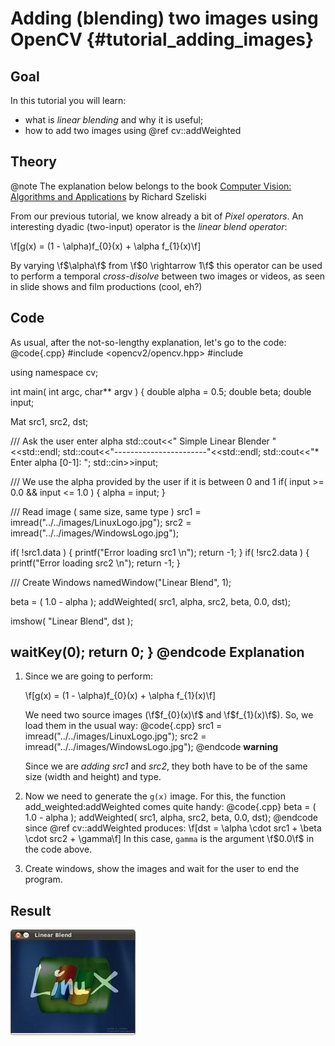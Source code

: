 Adding (blending) two images using OpenCV {#tutorial_adding_images}
=========================================

Goal
----

In this tutorial you will learn:

-   what is *linear blending* and why it is useful;
-   how to add two images using @ref cv::addWeighted

Theory
------

@note
   The explanation below belongs to the book [Computer Vision: Algorithms and
    Applications](http://szeliski.org/Book/) by Richard Szeliski

From our previous tutorial, we know already a bit of *Pixel operators*. An interesting dyadic
(two-input) operator is the *linear blend operator*:

\f[g(x) = (1 - \alpha)f_{0}(x) + \alpha f_{1}(x)\f]

By varying \f$\alpha\f$ from \f$0 \rightarrow 1\f$ this operator can be used to perform a temporal
*cross-disolve* between two images or videos, as seen in slide shows and film productions (cool,
eh?)

Code
----

As usual, after the not-so-lengthy explanation, let's go to the code:
@code{.cpp}
#include <opencv2/opencv.hpp>
#include <iostream>

using namespace cv;

int main( int argc, char** argv )
{
 double alpha = 0.5; double beta; double input;

 Mat src1, src2, dst;

 /// Ask the user enter alpha
 std::cout<<" Simple Linear Blender "<<std::endl;
 std::cout<<"-----------------------"<<std::endl;
 std::cout<<"* Enter alpha [0-1]: ";
 std::cin>>input;

 /// We use the alpha provided by the user if it is between 0 and 1
 if( input >= 0.0 && input <= 1.0 )
   { alpha = input; }

 /// Read image ( same size, same type )
 src1 = imread("../../images/LinuxLogo.jpg");
 src2 = imread("../../images/WindowsLogo.jpg");

 if( !src1.data ) { printf("Error loading src1 \n"); return -1; }
 if( !src2.data ) { printf("Error loading src2 \n"); return -1; }

 /// Create Windows
 namedWindow("Linear Blend", 1);

 beta = ( 1.0 - alpha );
 addWeighted( src1, alpha, src2, beta, 0.0, dst);

 imshow( "Linear Blend", dst );

 waitKey(0);
 return 0;
}
@endcode
Explanation
-----------

1.  Since we are going to perform:

    \f[g(x) = (1 - \alpha)f_{0}(x) + \alpha f_{1}(x)\f]

    We need two source images (\f$f_{0}(x)\f$ and \f$f_{1}(x)\f$). So, we load them in the usual way:
    @code{.cpp}
    src1 = imread("../../images/LinuxLogo.jpg");
    src2 = imread("../../images/WindowsLogo.jpg");
    @endcode
    **warning**

    Since we are *adding* *src1* and *src2*, they both have to be of the same size (width and
    height) and type.

2.  Now we need to generate the `g(x)` image. For this, the function add_weighted:addWeighted  comes quite handy:
    @code{.cpp}
    beta = ( 1.0 - alpha );
    addWeighted( src1, alpha, src2, beta, 0.0, dst);
    @endcode
    since @ref cv::addWeighted  produces:
    \f[dst = \alpha \cdot src1 + \beta \cdot src2 + \gamma\f]
    In this case, `gamma` is the argument \f$0.0\f$ in the code above.

3.  Create windows, show the images and wait for the user to end the program.

Result
------

![image](images/Adding_Images_Tutorial_Result_Big.jpg)
